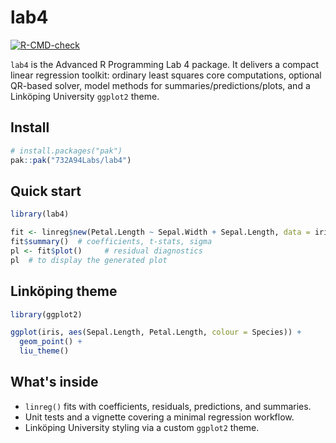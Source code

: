 # lab4

<!-- badges: start -->
[![R-CMD-check](https://github.com/732A94Labs/lab4/actions/workflows/R-CMD-check.yaml/badge.svg)](https://github.com/732A94Labs/lab4/actions/workflows/R-CMD-check.yaml)
<!-- badges: end -->

`lab4` is the Advanced R Programming Lab 4 package. It delivers a compact linear regression toolkit: ordinary least squares core computations, optional QR-based solver, model methods for summaries/predictions/plots, and a Linköping University `ggplot2` theme.

## Install

```r
# install.packages("pak")
pak::pak("732A94Labs/lab4")
```

## Quick start

```r
library(lab4)

fit <- linreg$new(Petal.Length ~ Sepal.Width + Sepal.Length, data = iris)
fit$summary()  # coefficients, t-stats, sigma
pl <- fit$plot()     # residual diagnostics
pl  # to display the generated plot
```

## Linköping theme

```r
library(ggplot2)

ggplot(iris, aes(Sepal.Length, Petal.Length, colour = Species)) +
  geom_point() +
  liu_theme()
```

## What's inside

- `linreg()` fits with coefficients, residuals, predictions, and summaries.
- Unit tests and a vignette covering a minimal regression workflow.
- Linköping University styling via a custom `ggplot2` theme.
